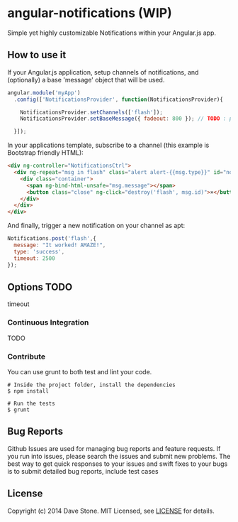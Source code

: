 # angular-notifications (WIP)

Simple yet highly customizable Notifications within your Angular.js app.

## How to use it

If your Angular.js application, setup channels of notifications, and (optionally) a base 'message' object that will be used.

```javascript
angular.module('myApp')
  .config(['NotificationsProvider', function(NotificationsProvider){

    NotificationsProvider.setChannels(['flash']);
    NotificationsProvider.setBaseMessage({ fadeout: 800 }); // TODO : per channel

  }]);
```

In your applications template, subscribe to a channel (this example is Bootstrap friendly HTML):

```html
<div ng-controller="NotificationsCtrl">
  <div ng-repeat="msg in flash" class="alert alert-{{msg.type}}" id="notification-{{msg.id}}"> TODO : channel.flash as to avoid namespace clash
    <div class="container">
      <span ng-bind-html-unsafe="msg.message"></span>
      <button class="close" ng-click="destroy('flash', msg.id)">×</button>
    </div>
  </div>
</div>
```

And finally, trigger a new notification on your channel as apt:

```javascript
Notifications.post('flash',{
  message: "It worked! AMAZE!",
  type: 'success',
  timeout: 2500
});
```

## Options TODO

timeout

### Continuous Integration

TODO

### Contribute

You can use grunt to both test and lint your code.

```
# Inside the project folder, install the dependencies
$ npm install

# Run the tests
$ grunt
```

## Bug Reports

Github Issues are used for managing bug reports and feature requests. If you run into issues, please search the issues and submit new problems. The best way to get quick responses to your issues and swift fixes to your bugs is to submit detailed bug reports, include test cases

## License

Copyright (c) 2014 Dave Stone. MIT Licensed, see [LICENSE](LICENSE.md) for details.

